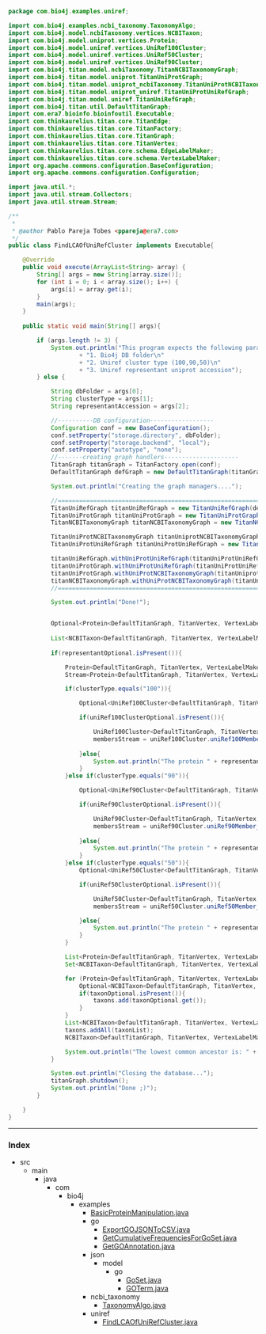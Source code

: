 
```java
package com.bio4j.examples.uniref;

import com.bio4j.examples.ncbi_taxonomy.TaxonomyAlgo;
import com.bio4j.model.ncbiTaxonomy.vertices.NCBITaxon;
import com.bio4j.model.uniprot.vertices.Protein;
import com.bio4j.model.uniref.vertices.UniRef100Cluster;
import com.bio4j.model.uniref.vertices.UniRef50Cluster;
import com.bio4j.model.uniref.vertices.UniRef90Cluster;
import com.bio4j.titan.model.ncbiTaxonomy.TitanNCBITaxonomyGraph;
import com.bio4j.titan.model.uniprot.TitanUniProtGraph;
import com.bio4j.titan.model.uniprot_ncbiTaxonomy.TitanUniProtNCBITaxonomyGraph;
import com.bio4j.titan.model.uniprot_uniref.TitanUniProtUniRefGraph;
import com.bio4j.titan.model.uniref.TitanUniRefGraph;
import com.bio4j.titan.util.DefaultTitanGraph;
import com.era7.bioinfo.bioinfoutil.Executable;
import com.thinkaurelius.titan.core.TitanEdge;
import com.thinkaurelius.titan.core.TitanFactory;
import com.thinkaurelius.titan.core.TitanGraph;
import com.thinkaurelius.titan.core.TitanVertex;
import com.thinkaurelius.titan.core.schema.EdgeLabelMaker;
import com.thinkaurelius.titan.core.schema.VertexLabelMaker;
import org.apache.commons.configuration.BaseConfiguration;
import org.apache.commons.configuration.Configuration;

import java.util.*;
import java.util.stream.Collectors;
import java.util.stream.Stream;

/**
 *
 * @author Pablo Pareja Tobes <ppareja@era7.com>
 */
public class FindLCAOfUniRefCluster implements Executable{

    @Override
    public void execute(ArrayList<String> array) {
        String[] args = new String[array.size()];
        for (int i = 0; i < array.size(); i++) {
            args[i] = array.get(i);
        }
        main(args);
    }
    
    public static void main(String[] args){

        if (args.length != 3) {
            System.out.println("This program expects the following parameters:\n"
                    + "1. Bio4j DB folder\n"
                    + "2. Uniref cluster type (100,90,50)\n"
                    + "3. Uniref representant uniprot accession");
        } else {

	        String dbFolder = args[0];
	        String clusterType = args[1];
	        String representantAccession = args[2];

	        //----------DB configuration------------------
	        Configuration conf = new BaseConfiguration();
	        conf.setProperty("storage.directory", dbFolder);
	        conf.setProperty("storage.backend", "local");
	        conf.setProperty("autotype", "none");
	        //-------creating graph handlers---------------------
	        TitanGraph titanGraph = TitanFactory.open(conf);
	        DefaultTitanGraph defGraph = new DefaultTitanGraph(titanGraph);

	        System.out.println("Creating the graph managers....");

	        //====================================================================================
	        TitanUniRefGraph titanUniRefGraph = new TitanUniRefGraph(defGraph);
	        TitanUniProtGraph titanUniProtGraph = new TitanUniProtGraph(defGraph);
	        TitanNCBITaxonomyGraph titanNCBITaxonomyGraph = new TitanNCBITaxonomyGraph(defGraph);

	        TitanUniProtNCBITaxonomyGraph titanUniprotNCBITaxonomyGraph = new TitanUniProtNCBITaxonomyGraph(defGraph, titanUniProtGraph, titanNCBITaxonomyGraph);
	        TitanUniProtUniRefGraph titanUniProtUniRefGraph = new TitanUniProtUniRefGraph(defGraph, titanUniProtGraph, titanUniRefGraph);

	        titanUniRefGraph.withUniProtUniRefGraph(titanUniProtUniRefGraph);
	        titanUniProtGraph.withUniProtUniRefGraph(titanUniProtUniRefGraph);
	        titanUniProtGraph.withUniProtNCBITaxonomyGraph(titanUniprotNCBITaxonomyGraph);
	        titanNCBITaxonomyGraph.withUniProtNCBITaxonomyGraph(titanUniprotNCBITaxonomyGraph);
	        //====================================================================================

	        System.out.println("Done!");


	        Optional<Protein<DefaultTitanGraph, TitanVertex, VertexLabelMaker, TitanEdge, EdgeLabelMaker>> representantOptional = titanUniProtGraph.proteinAccessionIndex().getVertex(representantAccession);
            
            List<NCBITaxon<DefaultTitanGraph, TitanVertex, VertexLabelMaker, TitanEdge, EdgeLabelMaker>> nodes = new LinkedList<>();
            
            if(representantOptional.isPresent()){

	            Protein<DefaultTitanGraph, TitanVertex, VertexLabelMaker, TitanEdge, EdgeLabelMaker> representant = representantOptional.get();
	            Stream<Protein<DefaultTitanGraph, TitanVertex, VertexLabelMaker, TitanEdge, EdgeLabelMaker>> membersStream = null;

	            if(clusterType.equals("100")){

	                Optional<UniRef100Cluster<DefaultTitanGraph, TitanVertex, VertexLabelMaker, TitanEdge, EdgeLabelMaker>> uniRef100ClusterOptional = representant.uniref100Representant_outV();

	                if(uniRef100ClusterOptional.isPresent()){

		                UniRef100Cluster<DefaultTitanGraph, TitanVertex, VertexLabelMaker, TitanEdge, EdgeLabelMaker> uniRef100Cluster = uniRef100ClusterOptional.get();
		                membersStream = uniRef100Cluster.uniRef100Member_inV();
                        
                    }else{
                        System.out.println("The protein " + representantAccession + " is not a Uniref 100 representant");
                    }
                }else if(clusterType.equals("90")){

		            Optional<UniRef90Cluster<DefaultTitanGraph, TitanVertex, VertexLabelMaker, TitanEdge, EdgeLabelMaker>> uniRef90ClusterOptional = representant.uniref90Representant_outV();

                    if(uniRef90ClusterOptional.isPresent()){

	                    UniRef90Cluster<DefaultTitanGraph, TitanVertex, VertexLabelMaker, TitanEdge, EdgeLabelMaker> uniRef90Cluster = uniRef90ClusterOptional.get();
	                    membersStream = uniRef90Cluster.uniRef90Member_inV();
                        
                    }else{
                        System.out.println("The protein " + representantAccession + " is not a Uniref 90 representant");
                    }
                }else if(clusterType.equals("50")){
		            Optional<UniRef50Cluster<DefaultTitanGraph, TitanVertex, VertexLabelMaker, TitanEdge, EdgeLabelMaker>> uniRef50ClusterOptional = representant.uniref50Representant_outV();

		            if(uniRef50ClusterOptional.isPresent()){

			            UniRef50Cluster<DefaultTitanGraph, TitanVertex, VertexLabelMaker, TitanEdge, EdgeLabelMaker> uniRef50Cluster = uniRef50ClusterOptional.get();
			            membersStream = uniRef50Cluster.uniRef50Member_inV();

		            }else{
			            System.out.println("The protein " + representantAccession + " is not a Uniref 50 representant");
		            }
                }

                List<Protein<DefaultTitanGraph, TitanVertex, VertexLabelMaker, TitanEdge, EdgeLabelMaker>> proteinMembers = membersStream.collect(Collectors.toList());
	            Set<NCBITaxon<DefaultTitanGraph, TitanVertex, VertexLabelMaker, TitanEdge, EdgeLabelMaker>> taxons = new HashSet<>();

	            for (Protein<DefaultTitanGraph, TitanVertex, VertexLabelMaker, TitanEdge, EdgeLabelMaker> protein :proteinMembers ){
		            Optional<NCBITaxon<DefaultTitanGraph, TitanVertex, VertexLabelMaker, TitanEdge, EdgeLabelMaker>> taxonOptional = protein.proteinNCBITaxon_outV();
		            if(taxonOptional.isPresent()){
			            taxons.add(taxonOptional.get());
		            }
	            }
	            List<NCBITaxon<DefaultTitanGraph, TitanVertex, VertexLabelMaker, TitanEdge, EdgeLabelMaker>> taxonList = new LinkedList<>();
	            taxons.addAll(taxonList);
	            NCBITaxon<DefaultTitanGraph, TitanVertex, VertexLabelMaker, TitanEdge, EdgeLabelMaker> lowestCommonAncestor = TaxonomyAlgo.lowestCommonAncestor(taxonList);

	            System.out.println("The lowest common ancestor is: " + lowestCommonAncestor.scientificName());
            }

	        System.out.println("Closing the database...");
	        titanGraph.shutdown();
            System.out.println("Done ;)");
        }

    }
}

```


------

### Index

+ src
  + main
    + java
      + com
        + bio4j
          + examples
            + [BasicProteinManipulation.java][main\java\com\bio4j\examples\BasicProteinManipulation.java]
            + go
              + [ExportGOJSONToCSV.java][main\java\com\bio4j\examples\go\ExportGOJSONToCSV.java]
              + [GetCumulativeFrequenciesForGoSet.java][main\java\com\bio4j\examples\go\GetCumulativeFrequenciesForGoSet.java]
              + [GetGOAnnotation.java][main\java\com\bio4j\examples\go\GetGOAnnotation.java]
            + json
              + model
                + go
                  + [GoSet.java][main\java\com\bio4j\examples\json\model\go\GoSet.java]
                  + [GOTerm.java][main\java\com\bio4j\examples\json\model\go\GOTerm.java]
            + ncbi_taxonomy
              + [TaxonomyAlgo.java][main\java\com\bio4j\examples\ncbi_taxonomy\TaxonomyAlgo.java]
            + uniref
              + [FindLCAOfUniRefCluster.java][main\java\com\bio4j\examples\uniref\FindLCAOfUniRefCluster.java]

[main\java\com\bio4j\examples\BasicProteinManipulation.java]: ..\BasicProteinManipulation.java.md
[main\java\com\bio4j\examples\go\ExportGOJSONToCSV.java]: ..\go\ExportGOJSONToCSV.java.md
[main\java\com\bio4j\examples\go\GetCumulativeFrequenciesForGoSet.java]: ..\go\GetCumulativeFrequenciesForGoSet.java.md
[main\java\com\bio4j\examples\go\GetGOAnnotation.java]: ..\go\GetGOAnnotation.java.md
[main\java\com\bio4j\examples\json\model\go\GoSet.java]: ..\json\model\go\GoSet.java.md
[main\java\com\bio4j\examples\json\model\go\GOTerm.java]: ..\json\model\go\GOTerm.java.md
[main\java\com\bio4j\examples\ncbi_taxonomy\TaxonomyAlgo.java]: ..\ncbi_taxonomy\TaxonomyAlgo.java.md
[main\java\com\bio4j\examples\uniref\FindLCAOfUniRefCluster.java]: FindLCAOfUniRefCluster.java.md